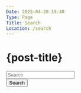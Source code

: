 ```yaml
---
Date: 2025-04-28 19:40
Type: Page
Title: Search
Location: /search
---
```


# <i class="fa-solid fa-fw fa-magnifying-glass"></i> {post-title}

<form class="search" action="?" method="get">
<input placeholder="Search" type="text" name="search">
<div class="submit">
<button type="submit">Search</button></div>
</form>
